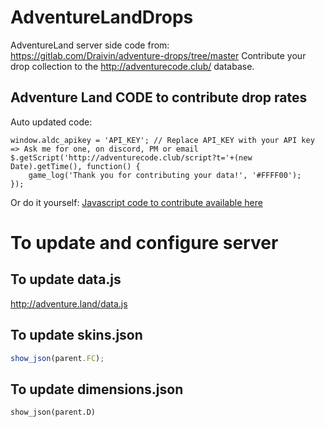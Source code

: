 # AdventureLandDrops
AdventureLand server side code from: https://gitlab.com/Draivin/adventure-drops/tree/master
Contribute your drop collection to the http://adventurecode.club/ database.

## Adventure Land CODE to contribute drop rates
Auto updated code:
```javacript
window.aldc_apikey = 'API_KEY'; // Replace API_KEY with your API key => Ask me for one, on discord, PM or email
$.getScript('http://adventurecode.club/script?t='+(new Date).getTime(), function() {
	game_log('Thank you for contributing your data!', '#FFFF00');
});
```

Or do it yourself:
[Javascript code to contribute available here](script.js)

# To update and configure server

## To update data.js
http://adventure.land/data.js

## To update skins.json
```javascript
show_json(parent.FC);
```

## To update dimensions.json
```
show_json(parent.D)
```
